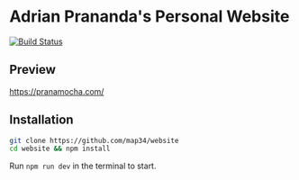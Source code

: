 # Adrian Prananda's Personal Website

[![Build Status](https://travis-ci.org/map34/website.svg?branch=master)](https://travis-ci.org/github/map34/website)

## Preview

https://pranamocha.com/

## Installation

```bash
git clone https://github.com/map34/website
cd website && npm install
```

Run `npm run dev` in the terminal to start.
